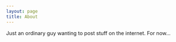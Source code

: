 ```yaml
---
layout: page
title: About
---
```


Just an ordinary guy wanting to post stuff on the internet. 
For now...
